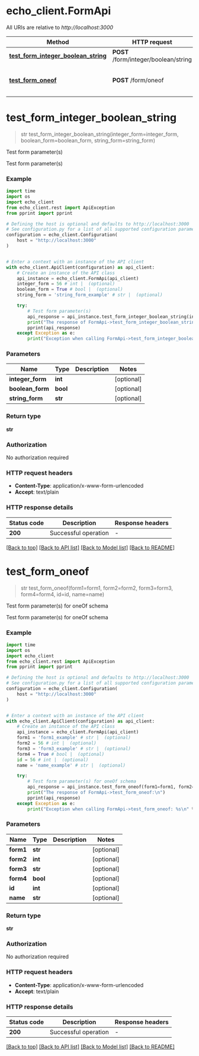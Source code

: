 # echo_client.FormApi

All URIs are relative to *http://localhost:3000*

Method | HTTP request | Description
------------- | ------------- | -------------
[**test_form_integer_boolean_string**](FormApi.md#test_form_integer_boolean_string) | **POST** /form/integer/boolean/string | Test form parameter(s)
[**test_form_oneof**](FormApi.md#test_form_oneof) | **POST** /form/oneof | Test form parameter(s) for oneOf schema


# **test_form_integer_boolean_string**
> str test_form_integer_boolean_string(integer_form=integer_form, boolean_form=boolean_form, string_form=string_form)

Test form parameter(s)

Test form parameter(s)

### Example


```python
import time
import os
import echo_client
from echo_client.rest import ApiException
from pprint import pprint

# Defining the host is optional and defaults to http://localhost:3000
# See configuration.py for a list of all supported configuration parameters.
configuration = echo_client.Configuration(
    host = "http://localhost:3000"
)


# Enter a context with an instance of the API client
with echo_client.ApiClient(configuration) as api_client:
    # Create an instance of the API class
    api_instance = echo_client.FormApi(api_client)
    integer_form = 56 # int |  (optional)
    boolean_form = True # bool |  (optional)
    string_form = 'string_form_example' # str |  (optional)

    try:
        # Test form parameter(s)
        api_response = api_instance.test_form_integer_boolean_string(integer_form=integer_form, boolean_form=boolean_form, string_form=string_form)
        print("The response of FormApi->test_form_integer_boolean_string:\n")
        pprint(api_response)
    except Exception as e:
        print("Exception when calling FormApi->test_form_integer_boolean_string: %s\n" % e)
```



### Parameters


Name | Type | Description  | Notes
------------- | ------------- | ------------- | -------------
 **integer_form** | **int**|  | [optional] 
 **boolean_form** | **bool**|  | [optional] 
 **string_form** | **str**|  | [optional] 

### Return type

**str**

### Authorization

No authorization required

### HTTP request headers

 - **Content-Type**: application/x-www-form-urlencoded
 - **Accept**: text/plain

### HTTP response details

| Status code | Description | Response headers |
|-------------|-------------|------------------|
**200** | Successful operation |  -  |

[[Back to top]](#) [[Back to API list]](../README.md#documentation-for-api-endpoints) [[Back to Model list]](../README.md#documentation-for-models) [[Back to README]](../README.md)

# **test_form_oneof**
> str test_form_oneof(form1=form1, form2=form2, form3=form3, form4=form4, id=id, name=name)

Test form parameter(s) for oneOf schema

Test form parameter(s) for oneOf schema

### Example


```python
import time
import os
import echo_client
from echo_client.rest import ApiException
from pprint import pprint

# Defining the host is optional and defaults to http://localhost:3000
# See configuration.py for a list of all supported configuration parameters.
configuration = echo_client.Configuration(
    host = "http://localhost:3000"
)


# Enter a context with an instance of the API client
with echo_client.ApiClient(configuration) as api_client:
    # Create an instance of the API class
    api_instance = echo_client.FormApi(api_client)
    form1 = 'form1_example' # str |  (optional)
    form2 = 56 # int |  (optional)
    form3 = 'form3_example' # str |  (optional)
    form4 = True # bool |  (optional)
    id = 56 # int |  (optional)
    name = 'name_example' # str |  (optional)

    try:
        # Test form parameter(s) for oneOf schema
        api_response = api_instance.test_form_oneof(form1=form1, form2=form2, form3=form3, form4=form4, id=id, name=name)
        print("The response of FormApi->test_form_oneof:\n")
        pprint(api_response)
    except Exception as e:
        print("Exception when calling FormApi->test_form_oneof: %s\n" % e)
```



### Parameters


Name | Type | Description  | Notes
------------- | ------------- | ------------- | -------------
 **form1** | **str**|  | [optional] 
 **form2** | **int**|  | [optional] 
 **form3** | **str**|  | [optional] 
 **form4** | **bool**|  | [optional] 
 **id** | **int**|  | [optional] 
 **name** | **str**|  | [optional] 

### Return type

**str**

### Authorization

No authorization required

### HTTP request headers

 - **Content-Type**: application/x-www-form-urlencoded
 - **Accept**: text/plain

### HTTP response details

| Status code | Description | Response headers |
|-------------|-------------|------------------|
**200** | Successful operation |  -  |

[[Back to top]](#) [[Back to API list]](../README.md#documentation-for-api-endpoints) [[Back to Model list]](../README.md#documentation-for-models) [[Back to README]](../README.md)

